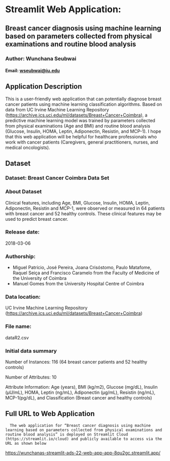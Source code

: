 # Streamlit Web Application:
## Breast cancer diagnosis using machine learning based on parameters collected from physical examinations and routine blood analysis

### Author: Wunchana Seubwai
#### Email: wseubwai@iu.edu

## Application Description 
This is a user-friendly web application that can potentially diagnose breast cancer patients using machine learning classification algorithms. Based on data from UC Irvine Machine Learning Repository (https://archive.ics.uci.edu/ml/datasets/Breast+Cancer+Coimbra), a predictive machine learning model was trained by parameters collected from physical examinations (Age and BMI) and routine blood analysis (Glucose, Insulin, HOMA, Leptin, Adiponectin, Resistin, and MCP-1). I hope that this web application will be helpful for healthcare professionals who work with cancer patients (Caregivers, general practitioners, nurses, and medical oncologists).

## Dataset
### Dataset: Breast Cancer Coimbra Data Set
### About Dataset
Clinical features, including Age, BMI, Glucose, Insulin, HOMA, Leptin, Adiponectin, Resistin and MCP-1, were observed or measured in 64 patients with breast cancer and 52 healthy controls. These clinical features may be used to predict breast cancer.
### Release date: 
2018-03-06
### Authorship:
-	Miguel Patrício, José Pereira, Joana Crisóstomo, Paulo Matafome, Raquel Seiça and Francisco Caramelo from the Faculty of Medicine of the University of Coimbra 
-	Manuel Gomes from the University Hospital Centre of Coimbra
### Data location: 
UC Irvine Machine Learning Repository (https://archive.ics.uci.edu/ml/datasets/Breast+Cancer+Coimbra)
### File name: 
dataR2.csv
### Initial data summary
Number of Instances: 116 (64 breast cancer patients and 52 healthy controls)

Number of Attributes: 10 

Attribute Information: Age (years), BMI (kg/m2), Glucose (mg/dL), Insulin (µU/mL), HOMA, Leptin (ng/mL), Adiponectin (µg/mL), Resistin (ng/mL), MCP-1(pg/dL), and Classification (Breast cancer and healthy controls)

## Full URL to Web Application
      The web application for “Breast cancer diagnosis using machine learning based on parameters collected from physical examinations and routine blood analysis” is deployed on Streamlit Cloud (https://streamlit.io/cloud) and publicly available to access via the URL as shown below
https://wunchanas-streamlit-ads-22-web-app-app-8qu2gc.streamlit.app/  

